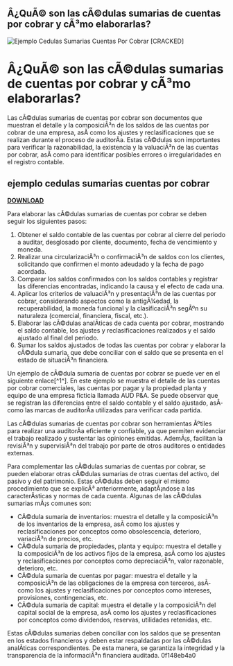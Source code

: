 ## Â¿QuÃ© son las cÃ©dulas sumarias de cuentas por cobrar y cÃ³mo elaborarlas?

 
![Ejemplo Cedulas Sumarias Cuentas Por Cobrar \[CRACKED\]](https://i1.sndcdn.com/artworks-o7UghSZo06LkRIF6-xPFKAw-t500x500.jpg)

 
# Â¿QuÃ© son las cÃ©dulas sumarias de cuentas por cobrar y cÃ³mo elaborarlas?
  
Las cÃ©dulas sumarias de cuentas por cobrar son documentos que muestran el detalle y la composiciÃ³n de los saldos de las cuentas por cobrar de una empresa, asÃ­ como los ajustes y reclasificaciones que se realizan durante el proceso de auditorÃ­a. Estas cÃ©dulas son importantes para verificar la razonabilidad, la existencia y la valuaciÃ³n de las cuentas por cobrar, asÃ­ como para identificar posibles errores o irregularidades en el registro contable.
 
## ejemplo cedulas sumarias cuentas por cobrar


[**DOWNLOAD**](https://www.google.com/url?q=https%3A%2F%2Ffancli.com%2F2tKNRc&sa=D&sntz=1&usg=AOvVaw3oxnQ_yaGt52WR16cTDYWD)

  
Para elaborar las cÃ©dulas sumarias de cuentas por cobrar se deben seguir los siguientes pasos:
  
1. Obtener el saldo contable de las cuentas por cobrar al cierre del periodo a auditar, desglosado por cliente, documento, fecha de vencimiento y moneda.
2. Realizar una circularizaciÃ³n o confirmaciÃ³n de saldos con los clientes, solicitando que confirmen el monto adeudado y la fecha de pago acordada.
3. Comparar los saldos confirmados con los saldos contables y registrar las diferencias encontradas, indicando la causa y el efecto de cada una.
4. Aplicar los criterios de valuaciÃ³n y presentaciÃ³n de las cuentas por cobrar, considerando aspectos como la antigÃ¼edad, la recuperabilidad, la moneda funcional y la clasificaciÃ³n segÃºn su naturaleza (comercial, financiera, fiscal, etc.).
5. Elaborar las cÃ©dulas analÃ­ticas de cada cuenta por cobrar, mostrando el saldo contable, los ajustes y reclasificaciones realizados y el saldo ajustado al final del periodo.
6. Sumar los saldos ajustados de todas las cuentas por cobrar y elaborar la cÃ©dula sumaria, que debe conciliar con el saldo que se presenta en el estado de situaciÃ³n financiera.

Un ejemplo de cÃ©dula sumaria de cuentas por cobrar se puede ver en el siguiente enlace[^1^]. En este ejemplo se muestra el detalle de las cuentas por cobrar comerciales, las cuentas por pagar y la propiedad planta y equipo de una empresa ficticia llamada AUD P&A. Se puede observar que se registran las diferencias entre el saldo contable y el saldo ajustado, asÃ­ como las marcas de auditorÃ­a utilizadas para verificar cada partida.
  
Las cÃ©dulas sumarias de cuentas por cobrar son herramientas Ãºtiles para realizar una auditorÃ­a eficiente y confiable, ya que permiten evidenciar el trabajo realizado y sustentar las opiniones emitidas. AdemÃ¡s, facilitan la revisiÃ³n y supervisiÃ³n del trabajo por parte de otros auditores o entidades externas.

Para complementar las cÃ©dulas sumarias de cuentas por cobrar, se pueden elaborar otras cÃ©dulas sumarias de otras cuentas del activo, del pasivo y del patrimonio. Estas cÃ©dulas deben seguir el mismo procedimiento que se explicÃ³ anteriormente, adaptÃ¡ndose a las caracterÃ­sticas y normas de cada cuenta. Algunas de las cÃ©dulas sumarias mÃ¡s comunes son:

- CÃ©dula sumaria de inventarios: muestra el detalle y la composiciÃ³n de los inventarios de la empresa, asÃ­ como los ajustes y reclasificaciones por conceptos como obsolescencia, deterioro, variaciÃ³n de precios, etc.
- CÃ©dula sumaria de propiedades, planta y equipo: muestra el detalle y la composiciÃ³n de los activos fijos de la empresa, asÃ­ como los ajustes y reclasificaciones por conceptos como depreciaciÃ³n, valor razonable, deterioro, etc.
- CÃ©dula sumaria de cuentas por pagar: muestra el detalle y la composiciÃ³n de las obligaciones de la empresa con terceros, asÃ­ como los ajustes y reclasificaciones por conceptos como intereses, provisiones, contingencias, etc.
- CÃ©dula sumaria de capital: muestra el detalle y la composiciÃ³n del capital social de la empresa, asÃ­ como los ajustes y reclasificaciones por conceptos como dividendos, reservas, utilidades retenidas, etc.

Estas cÃ©dulas sumarias deben conciliar con los saldos que se presentan en los estados financieros y deben estar respaldadas por las cÃ©dulas analÃ­ticas correspondientes. De esta manera, se garantiza la integridad y la transparencia de la informaciÃ³n financiera auditada.
 0f148eb4a0
